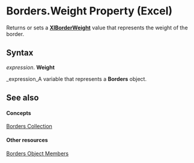 
# Borders.Weight Property (Excel)

Returns or sets a  **[XlBorderWeight](44dd8e9d-144f-d208-1f62-ddb264933440.md)** value that represents the weight of the border.


## Syntax

 _expression_. **Weight**

 _expression_A variable that represents a  **Borders** object.


## See also


#### Concepts


 [Borders Collection](adb6efd6-73b6-e620-e9be-f4a42bc52ae8.md)
#### Other resources


 [Borders Object Members](8fb1ee1d-8e09-0b65-a9a3-4f278f6f9164.md)
